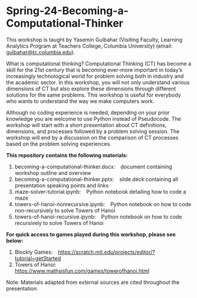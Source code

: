# Spring-24-Becoming-a-Computational-Thinker

This workshop is taught by Yasemin Gulbahar (Visiting Faculty, Learning Analytics Program at Teachers College, Columbia University) (email: gulbahar@tc.columbia.edu).


What is computational thinking? Computational Thinking (CT) has become a skill for the 21st century that is becoming ever-more important in today’s increasingly technological world for problem solving both in industry and the academic sector. In this workshop, you will not only understand various dimensions of CT but also explore these dimensions through different solutions for the same problems. This workshop is useful for everybody who wants to understand the way we make computers work. 

Although no coding experience is needed, depending on your prior knowledge you are welcome to use Python instead of Pseudocode. The workshop will start with a short presentation about CT definitions, dimensions, and processes followed by a problem solving session. The workshop will end by a discussion on the comparison of CT processes based on the problem solving experiences. 


**This repository contains the following materials:**
  1. becoming-a-computational-thinker.docx: &ensp; document containing workshop outline and overview
  2. becoming-a-computational-thinker.pptx: &ensp; slide deck containing all presentation speaking points and links
  3. maze-solver-tutorial.ipynb: &ensp; Python notebook detailing how to code a maze
  4. towers-of-hanoi-nonrecursive.ipynb: &ensp; Python notebook on how to code non-recursively to solve Towers of Hanoi
  5. towers-of-hanoi-recursive.ipynb: &ensp; Python notebook on how to code recursively to solve Towers of Hanoi


**For quick access to games played during this workshop, please see below:**
  1. Blockly Games: &ensp; https://scratch.mit.edu/projects/editor/?tutorial=getStarted 
  2. Towers of Hanoi: &ensp; https://www.mathsisfun.com/games/towerofhanoi.html


Note: Materials adapted from external sources are cited throughout the presentation.
